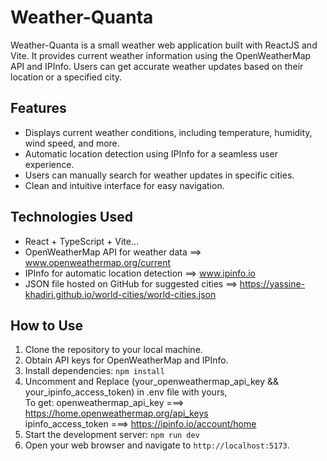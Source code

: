 # Weather-Quanta

Weather-Quanta is a small weather web application built with ReactJS and Vite. It provides current weather information using the OpenWeatherMap API and IPInfo. Users can get accurate weather updates based on their location or a specified city.

## Features

- Displays current weather conditions, including temperature, humidity, wind speed, and more.
- Automatic location detection using IPInfo for a seamless user experience.
- Users can manually search for weather updates in specific cities.
- Clean and intuitive interface for easy navigation.

## Technologies Used

- React + TypeScript + Vite...
- OpenWeatherMap API for weather data ==> www.openweathermap.org/current
- IPInfo for automatic location detection ==> www.ipinfo.io
- JSON file hosted on GitHub for suggested cities ==> https://yassine-khadiri.github.io/world-cities/world-cities.json

## How to Use

1. Clone the repository to your local machine.
2. Obtain API keys for OpenWeatherMap and IPInfo.
3. Install dependencies: `npm install`
4. Uncomment and Replace (your_openweathermap_api_key && your_ipinfo_access_token) in .env file with yours, <br />
   To get: openweathermap_api_key ===> https://home.openweathermap.org/api_keys <br />
           ipinfo_access_token ===> https://ipinfo.io/account/home
6. Start the development server: `npm run dev`
7. Open your web browser and navigate to `http://localhost:5173`.
